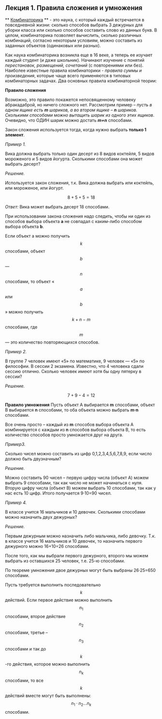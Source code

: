## Лекция 1. Правила сложения и умножения

** [Комбинаторика](../../GLOSSARY.md#комбинаторика) ** - это наука, с который каждый встречается в повседневной жизни: сколько способов выбрать 3 дежурных для уборки класса или сколько способов составить слово из данных букв. В целом, комбинаторика позволяет вычислить, сколько различных комбинаций, согласно некоторым условиям, можно составить из заданных объектов (одинаковых или разных).

Как наука комбинаторика возникла еще в 16 веке, а теперь ее изучает каждый студент (и даже школьник). Начинают изучение с понятий *перестановок, размещений, сочетаний* (с повторениями или без). Наиболее известные правила комбинаторики - *правила суммы и произведения*, которые чаще всего применяются в типовых комбинаторных задачах. Два основных правила комбинаторной теории:

**Правило сложения**

Возможно, это правило покажется непосвященному человеку абракадаброй, но ничего сложного нет. Рассмотрим пример – *пусть в одном ящике есть **m** шариков, а во втором ящике – **n** шариков. Сколькими способами можно вытащить шарик из одного этих ящиков*. Очевидно, что ОДИН шарик можно достать ***m+n*** способами.

Закон сложения используется тогда, когда нужно выбрать **только 1 элемент**.

*Пример 1.*  

Вика должна выбрать только один десерт из 8 видов коктейля, 5 видов мороженого и 5 видов йогурта. Сколькими способами она может выбрать десерт?

*Решение.*

Используется закон сложения, т.к. Вика должна выбрать или коктейль, или мороженое, или йогурт.

$$ 8+5+5=18 $$

*Ответ:* Вика может выбрать десерт 18 способами.

При использовании закона сложения надо следить, чтобы ни один из способов выбора объекта **a** не совпадал с каким-либо способом выбора объекта **b**. 

Если объект a можно получить $$ k $$ способами, объект $$ b $$ — $$ n $$ способами, то объект «$$ a $$ или $$ b $$ » можно получить $$ k+n−m $$ способами, где $$ m $$ — это количество повторяющихся способов.

*Пример 2.*

В группе 7 человек имеют «5» по математике, 9 человек — «5» по философии. В сессии 2 экзамена. Известно, что 4 человека сдали сессию отлично. Сколько человек имеют хотя бы одну пятерку в сессии?

*Решение.* 

$$ 7 + 9 - 4 = 12 $$

**Правило умножения** Пусть объект А выбирается **m** способами, объект В выбирается **n** способами, то оба объекта можно выбрать **m·n** способами.

Все очень просто – каждый из **m** способов выбора объекта А комбинируется с каждым из **n** способов выбора объекта В, то есть количество способов просто умножается друг на друга.

*Пример3.* 

Сколько чисел можно составить из цифр 0,1,2,3,4,5,6,7,8,9, если число должно быть двузначным? 

*Решение.*

Можно составить 90 чисел – первую цифру числа (объект А) можем выбрать 9 способами, так как число не может начинаться с нуля. Вторую цифру числа (объект В) можем выбрать 10 способами, так как у нас есть 10 цифр. Итого получается 9·10=90 чисел.


*Пример 4.* 

В классе учится 16 мальчиков и 10 девочек. Сколькими способами можно назначить двух дежурных?

*Решение.*

Первым дежурным можно назначить либо мальчика, либо девочку. Т.к. в классе учится 16 мальчиков и 10 девочек, то назначить первого дежурного можно 16+10=26 способами.

После того, как мы выбрали первого дежурного, второго мы можем выбрать из оставшихся 25 человек, т.е. 25-ю способами.

По теореме умножения двое дежурных могут быть выбраны 26·25=650 способами.

Пусть требуется выполнить последовательно $$ k $$ действий. Если первое действие можно выполнить $$ n_1 $$ способами, второе действие  $$ n_2 $$ способами,  третье – $$ n_3 $$ способами и так до $$ k $$ -го действия, которое можно выполнить  $$ n_k $$ способами, то все $$ k $$ действий вместе могут быть выполнены: $$ n_1 · n_2 ... n_k  $$ способами.